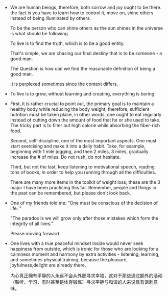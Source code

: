 * We are human beings, therefore, both sorrow and joy ought to be there. the fact is you have to learn how to control it, move on, shine others instead of being illuminated by others.   

  To be the person who can shine others as the sun shines in the universe is what should be following.

  To live is to find the truth, which is to be a good entity. 

  That's simple, we are chasing our final destiny that is to be someone - a good man. 

  The Question is how can we find the reasonable definition of being a good man. 

  It is perplexed sometimes since the context differs.



* To live is to grow, without learning and creating, everything is boring. 



* First, it is rather crucial to point out, the primary goal is to maintain a healthy body while reducing the body weight, therefore, sufficient nutrition must be taken place, in other words, one ought to eat regularly instead of cutting down the amount of food that he or she used to take. The tricky part is to filter out high calorie while absorbing the fiber-rich food. 

  Second, self-discipline, one of the most important aspects. One must start exercising and make it into a daily habit. Take, for example, beginning with 1 mile jogging, and then 2 miles, 3 miles, gradually increase the # of miles. Do not rush, do not hesitate.

  Third, but not the last, keep listening to motivational speech, reading tons of books, in order to help you running through all the difficulties. 

  There are many more items in the toolkit of weight loss, these are the 3 major I have been practicing this far. Remember, people and things in the past can be remembered, but please don't look back.

  

* One of my friends told me: "One must be conscious of the decision of life. " 

  "The paradox is we will grow only after those mistakes which form the integrity of all lives."

  Please moving forward



* One lives with a true peaceful mindset inside would never seek happiness from outside, which is ironic for those who are looking for a calmness moment and harmony by extra activities - listening, learning, and sometimes physical training, because the pleasure, joyfulness,delight are already there.

  内心真正拥有平静的人永远不会从外部寻求幸福，这对于那些通过额外的活动（聆听、学习，有时甚至是体育锻炼）寻求平静与和谐的人来说具有讽刺意味。

​       
